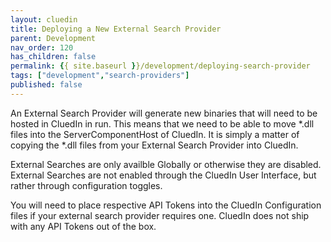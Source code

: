 ```yaml
---
layout: cluedin
title: Deploying a New External Search Provider
parent: Development
nav_order: 120
has_children: false
permalink: {{ site.baseurl }}/development/deploying-search-provider
tags: ["development","search-providers"]
published: false
---
```


An External Search Provider will generate new binaries that will need to be hosted in CluedIn in run. This means that we need to be able to move *.dll files into the ServerComponentHost of CluedIn. It is simply a matter of copying the *.dll files from your External Search Provider into CluedIn. 

External Searches are only availble Globally or otherwise they are disabled. External Searches are not enabled through the CluedIn User Interface, but rather through configuration toggles. 

You will need to place respective API Tokens into the CluedIn Configuration files if your external search provider requires one. CluedIn does not ship with any API Tokens out of the box.